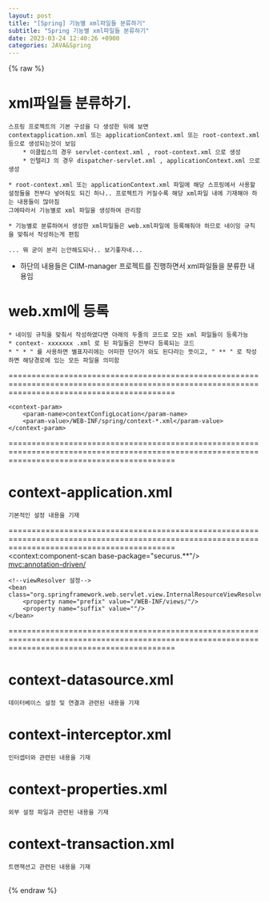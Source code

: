 ```yaml
---  
layout: post  
title: "[Spring] 기능별 xml파일들 분류하기"  
subtitle: "Spring 기능별 xml파일들 분류하기"  
date: 2023-03-24 12:40:26 +0900  
categories: JAVA&Spring  
---  
```

{% raw %}  
# xml파일들 분류하기.  
  
	스프링 프로젝트의 기본 구성을 다 생성한 뒤에 보면  
	contextapplication.xml 또는 applicationContext.xml 또는 root-context.xml 등으로 생성되는것이 보임  
		* 이클립스의 경우 servlet-context.xml , root-context.xml 으로 생성  
		* 인텔리J 의 경우 dispatcher-servlet.xml , applicationContext.xml 으로 생성  
  
	* root-context.xml 또는 applicationContext.xml 파일에 해당 스프링에서 사용할 설정들을 전부다 넣어줘도 되긴 하나.. 프로젝트가 커질수록 해당 xml파일 내에 기재해야 하는 내용들이 많아짐  
	그에따라서 기능별로 xml 파일을 생성하여 관리함  
  
	* 기능별로 분류하여서 생성한 xml파일들은 web.xml파일에 등록해줘야 하므로 네이밍 규칙을 맞춰서 작성하는게 편힘  
  
	... 뭐 굳이 분리 는안해도되나.. 보기좋자네...  
  
* 하단의 내용들은 CIIM-manager 프로젝트를 진행하면서 xml파일들을 분류한 내용임  
  
# web.xml에 등록  
  
	* 네이밍 규칙을 맞춰서 작성하였다면 아래의 두줄의 코드로 모든 xml 파일들이 등록가능  
	* context- xxxxxxx .xml 로 된 파일들은 전부다 등록되는 코드  
	* " * " 를 사용하면 별표자리에는 어떠한 단어가 와도 된다라는 뜻이고, " ** " 로 작성하면 해당경로에 있는 모든 파일을 의미함  
  
================================================================================================================================================  
  
    <context-param>  
        <param-name>contextConfigLocation</param-name>  
        <param-value>/WEB-INF/spring/context-*.xml</param-value>  
    </context-param>  
================================================================================================================================================  
  
# context-application.xml  
	기본적인 설정 내용을 기재  
================================================================================================================================================  
    <context:component-scan base-package="securus.**"/>  
    <mvc:annotation-driven/>  
  
    <!--viewResolver 설정-->  
    <bean class="org.springframework.web.servlet.view.InternalResourceViewResolver">  
        <property name="prefix" value="/WEB-INF/views/"/>  
        <property name="suffix" value=""/>  
    </bean>  
  
================================================================================================================================================  
  
# context-datasource.xml  
	데이터베이스 설정 및 연결과 관련된 내용을 기재  
  
# context-interceptor.xml  
	인터셉터와 관련된 내용을 기재  
  
# context-properties.xml  
	외부 설정 파일과 관련된 내용을 기재  
  
# context-transaction.xml  
	트랜잭션고 관련된 내용을 기재  
  
                                                                                                                                                                                                                                                                                                                                                                                                                                                                                                                                                                                                                                                                                                                                                                                                                                                                                                                                                                                                                                                                                                                                                                                                                                                                                                                                                                                                                                                                                                                                                                                                                                                                                                                                                                                                                                               
{% endraw %}